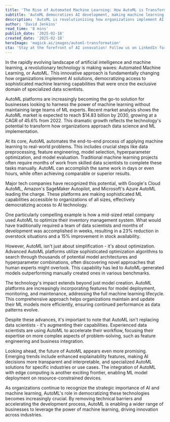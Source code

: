 ```yaml
---
title: 'The Rise of Automated Machine Learning: How AutoML is Transforming Data Science'
subtitle: 'AutoML democratizes AI development, making machine learning accessible to businesses of all sizes'
description: 'AutoML is revolutionizing how organizations implement AI solutions, making sophisticated machine learning capabilities accessible without large teams of ML experts. With the market projected to reach $14.83 billion by 2030, AutoML platforms are automating the entire machine learning process, from data preprocessing to model deployment, enabling businesses to implement AI solutions faster and more efficiently than ever before.'
author: 'David Jenkins'
read_time: '8 mins'
publish_date: '2025-02-18'
created_date: '2025-02-18'
heroImage: 'magick.ai/images/automl-transformation'
cta: 'Stay at the forefront of AI innovation! Follow us on LinkedIn for daily insights into the latest developments in AutoML and artificial intelligence.'
---
```


In the rapidly evolving landscape of artificial intelligence and machine learning, a revolutionary technology is making waves: Automated Machine Learning, or AutoML. This innovative approach is fundamentally changing how organizations implement AI solutions, democratizing access to sophisticated machine learning capabilities that were once the exclusive domain of specialized data scientists.

AutoML platforms are increasingly becoming the go-to solution for businesses looking to harness the power of machine learning without maintaining large teams of ML experts. Recent market analysis shows the AutoML market is expected to reach $14.83 billion by 2030, growing at a CAGR of 45.6% from 2022. This dramatic growth reflects the technology's potential to transform how organizations approach data science and ML implementation.

At its core, AutoML automates the end-to-end process of applying machine learning to real-world problems. This includes crucial steps like data preprocessing, feature engineering, model selection, hyperparameter optimization, and model evaluation. Traditional machine learning projects often require months of work from skilled data scientists to complete these tasks manually. AutoML can accomplish the same work in days or even hours, while often achieving comparable or superior results.

Major tech companies have recognized this potential, with Google's Cloud AutoML, Amazon's SageMaker Autopilot, and Microsoft's Azure AutoML leading the charge. These platforms are making sophisticated ML capabilities accessible to organizations of all sizes, effectively democratizing access to AI technology.

One particularly compelling example is how a mid-sized retail company used AutoML to optimize their inventory management system. What would have traditionally required a team of data scientists and months of development was accomplished in weeks, resulting in a 23% reduction in overstock situations and a 15% improvement in stock availability.

However, AutoML isn't just about simplification - it's about optimization. Advanced AutoML platforms utilize sophisticated optimization algorithms to search through thousands of potential model architectures and hyperparameter combinations, often discovering novel approaches that human experts might overlook. This capability has led to AutoML-generated models outperforming manually created ones in various benchmarks.

The technology's impact extends beyond just model creation. AutoML platforms are increasingly incorporating features for model deployment, monitoring, and maintenance, addressing the full machine learning lifecycle. This comprehensive approach helps organizations maintain and update their ML models more efficiently, ensuring continued performance as data patterns evolve.

Despite these advances, it's important to note that AutoML isn't replacing data scientists - it's augmenting their capabilities. Experienced data scientists are using AutoML to accelerate their workflow, focusing their expertise on more complex aspects of problem-solving, such as feature engineering and business integration.

Looking ahead, the future of AutoML appears even more promising. Emerging trends include enhanced explainability features, making AI decisions more transparent and interpretable, and specialized AutoML solutions for specific industries or use cases. The integration of AutoML with edge computing is another exciting frontier, enabling ML model deployment on resource-constrained devices.

As organizations continue to recognize the strategic importance of AI and machine learning, AutoML's role in democratizing these technologies becomes increasingly crucial. By removing technical barriers and accelerating the development process, AutoML is enabling a wider range of businesses to leverage the power of machine learning, driving innovation across industries.